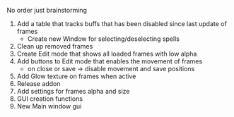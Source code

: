 No order just brainstorming

1. Add a table that tracks buffs that has been disabled since last update of frames
    - Create new Window for selecting/deselecting spells
2. Clean up removed frames
3. Create Edit mode that shows all loaded frames with low alpha
4. Add buttons to Edit mode that enables the movement of frames
    - on close or save -> disable movement and save positions
5. Add Glow texture on frames when active
6. Release addon
7. Add settings for frames alpha and size
8. GUI creation functions
9. New Main window gui